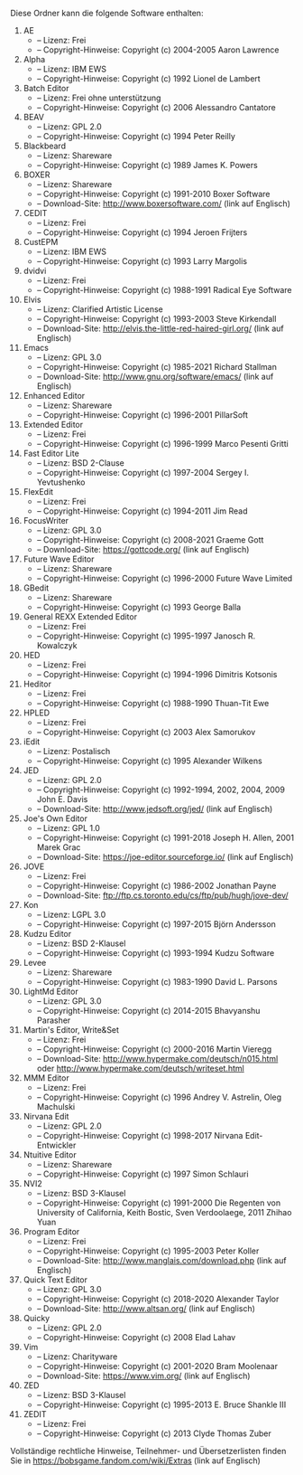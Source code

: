 ﻿Diese Ordner kann die folgende Software enthalten:

1. AE
   - – Lizenz: Frei
   - – Copyright-Hinweise: Copyright (c) 2004-2005 Aaron Lawrence
2. Alpha
   - – Lizenz: IBM EWS
   - – Copyright-Hinweise: Copyright (c) 1992 Lionel de Lambert
3. Batch Editor
   - – Lizenz: Frei ohne unterstützung
   - – Copyright-Hinweise: Copyright (c) 2006 Alessandro Cantatore
4. BEAV
   - – Lizenz: GPL 2.0
   - – Copyright-Hinweise: Copyright (c) 1994 Peter Reilly
5. Blackbeard
   - – Lizenz: Shareware
   - – Copyright-Hinweise: Copyright (c) 1989 James K. Powers
6. BOXER
   - – Lizenz: Shareware
   - – Copyright-Hinweise: Copyright (c) 1991-2010 Boxer Software
   - – Download-Site: http://www.boxersoftware.com/ (link auf Englisch)
7. CEDIT
   - – Lizenz: Frei
   - – Copyright-Hinweise: Copyright (c) 1994 Jeroen Frijters
8. CustEPM
   - – Lizenz: IBM EWS
   - – Copyright-Hinweise: Copyright (c) 1993 Larry Margolis
9. dvidvi
   - – Lizenz: Frei
   - – Copyright-Hinweise: Copyright (c) 1988-1991 Radical Eye Software
10. Elvis
    - – Lizenz: Clarified Artistic License
    - – Copyright-Hinweise: Copyright (c) 1993-2003 Steve Kirkendall
    - – Download-Site: http://elvis.the-little-red-haired-girl.org/ (link auf Englisch)
11. Emacs
    - – Lizenz: GPL 3.0
    - – Copyright-Hinweise: Copyright (c) 1985-2021 Richard Stallman
    - – Download-Site: http://www.gnu.org/software/emacs/ (link auf Englisch)
12. Enhanced Editor
    - – Lizenz: Shareware
    - – Copyright-Hinweise: Copyright (c) 1996-2001 PillarSoft
13. Extended Editor
    - – Lizenz: Frei
    - – Copyright-Hinweise: Copyright (c) 1996-1999 Marco Pesenti Gritti
14. Fast Editor Lite
    - – Lizenz: BSD 2-Clause
    - – Copyright-Hinweise: Copyright (c) 1997-2004 Sergey I. Yevtushenko
15. FlexEdit
    - – Lizenz: Frei
    - – Copyright-Hinweise: Copyright (c) 1994-2011 Jim Read
16. FocusWriter
    - – Lizenz: GPL 3.0
    - – Copyright-Hinweise: Copyright (c) 2008-2021 Graeme Gott
    - – Download-Site: https://gottcode.org/ (link auf Englisch)
17. Future Wave Editor
    - – Lizenz: Shareware
    - – Copyright-Hinweise: Copyright (c) 1996-2000 Future Wave Limited
18. GBedit
    - – Lizenz: Shareware
    - – Copyright-Hinweise: Copyright (c) 1993 George Balla
19. General REXX Extended Editor
    - – Lizenz: Frei
    - – Copyright-Hinweise: Copyright (c) 1995-1997 Janosch R. Kowalczyk
20. HED
    - – Lizenz: Frei
    - – Copyright-Hinweise: Copyright (c) 1994-1996 Dimitris Kotsonis
21. Heditor
    - – Lizenz: Frei
    - – Copyright-Hinweise: Copyright (c) 1988-1990 Thuan-Tit Ewe
22. HPLED
    - – Lizenz: Frei
    - – Copyright-Hinweise: Copyright (c) 2003 Alex Samorukov
23. iEdit
    - – Lizenz: Postalisch
    - – Copyright-Hinweise: Copyright (c) 1995 Alexander Wilkens
24. JED
    - – Lizenz: GPL 2.0
    - – Copyright-Hinweise: Copyright (c) 1992-1994, 2002, 2004, 2009 John E. Davis
    - – Download-Site: http://www.jedsoft.org/jed/ (link auf Englisch)
25. Joe's Own Editor
    - – Lizenz: GPL 1.0
    - – Copyright-Hinweise: Copyright (c) 1991-2018 Joseph H. Allen, 2001 Marek Grac
    - – Download-Site: https://joe-editor.sourceforge.io/ (link auf Englisch)
26. JOVE
    - – Lizenz: Frei
    - – Copyright-Hinweise: Copyright (c) 1986-2002 Jonathan Payne
    - – Download-Site: ftp://ftp.cs.toronto.edu/cs/ftp/pub/hugh/jove-dev/
27. Kon
    - – Lizenz: LGPL 3.0
    - – Copyright-Hinweise: Copyright (c) 1997-2015 Björn Andersson
28. Kudzu Editor
    - – Lizenz: BSD 2-Klausel
    - – Copyright-Hinweise: Copyright (c) 1993-1994 Kudzu Software
29. Levee
    - – Lizenz: Shareware
    - – Copyright-Hinweise: Copyright (c) 1983-1990 David L. Parsons
30. LightMd Editor
    - – Lizenz: GPL 3.0
    - – Copyright-Hinweise: Copyright (c) 2014-2015 Bhavyanshu Parasher
31. Martin's Editor, Write&Set
    - – Lizenz: Frei
    - – Copyright-Hinweise: Copyright (c) 2000-2016 Martin Vieregg
    - – Download-Site: http://www.hypermake.com/deutsch/n015.html oder http://www.hypermake.com/deutsch/writeset.html
32. MMM Editor
    - – Lizenz: Frei
    - – Copyright-Hinweise: Copyright (c) 1996 Andrey V. Astrelin, Oleg Machulski
33. Nirvana Edit
    - – Lizenz: GPL 2.0
    - – Copyright-Hinweise: Copyright (c) 1998-2017 Nirvana Edit-Entwickler
34. Ntuitive Editor
    - – Lizenz: Shareware
    - – Copyright-Hinweise: Copyright (c) 1997 Simon Schlauri
35. NVI2
    - – Lizenz: BSD 3-Klausel
    - – Copyright-Hinweise: Copyright (c) 1991-2000 Die Regenten von University of California, Keith Bostic, Sven Verdoolaege, 2011 Zhihao Yuan
36. Program Editor
    - – Lizenz: Frei
    - – Copyright-Hinweise: Copyright (c) 1995-2003 Peter Koller
    - – Download-Site: http://www.manglais.com/download.php (link auf Englisch)
37. Quick Text Editor
    - – Lizenz: GPL 3.0
    - – Copyright-Hinweise: Copyright (c) 2018-2020 Alexander Taylor
    - – Download-Site: http://www.altsan.org/ (link auf Englisch)
38. Quicky
    - – Lizenz: GPL 2.0
    - – Copyright-Hinweise: Copyright (c) 2008 Elad Lahav
39. Vim
    - – Lizenz: Charityware
    - – Copyright-Hinweise: Copyright (c) 2001-2020 Bram Moolenaar
    - – Download-Site: https://www.vim.org/ (link auf Englisch)
40. ZED
    - – Lizenz: BSD 3-Klausel
    - – Copyright-Hinweise: Copyright (c) 1995-2013 E. Bruce Shankle III
41. ZEDIT
    - – Lizenz: Frei
    - – Copyright-Hinweise: Copyright (c) 2013 Clyde Thomas Zuber

Vollständige rechtliche Hinweise, Teilnehmer- und Übersetzerlisten finden Sie in https://bobsgame.fandom.com/wiki/Extras (link auf Englisch)

